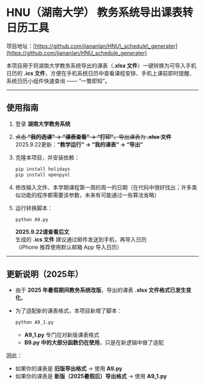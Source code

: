 # HNU（湖南大学） 教务系统导出课表转日历工具

项目地址：[https://github.com/jiananlan/HNU\_schedule\_generater](https://github.com/jiananlan/HNU_schedule_generater)

本项目用于将湖南大学教务系统导出的课表（**.xlsx 文件**）一键转换为可导入手机日历的 **.ics 文件**，方便在手机系统日历中查看课程安排、手机上课前即时提醒、系统日历小组件快速查询 —— “一瞥即知”。

---

## 使用指南

1. 登录 **湖南大学教务系统**
2. ~~点击 **“我的选课” → “课表查看” → “打印”**，导出课表为 **.xlsx 文件**~~  
   2025.9.22更新：**“教学运行” → “我的课表” → “导出”**  
3. 克隆本项目，并安装依赖：  

   ```bash
   pip install holidays
   pip install openpyxl
   ```
4. 修改输入文件、本学期课程第一周的周一的日期（在代码中很好找出；许多类似功能的程序都需要该参数，未来有可能通过一些算法省略）  
5. 运行转换脚本：  

   ```bash
   python A9.py
   ``` 
   **2025.9.22请查看后文**  
   生成的 **.ics 文件** 建议通过邮件发送到手机，再导入日历  
   （iPhone 推荐使用默认邮箱 App 导入日历）  

---

## 更新说明（2025年）

* 由于 **2025 年暑假期间教务系统改版**，导出的课表 **.xlsx 文件格式已发生变化**。
* 为了适配新的课表格式，本项目新增了脚本：

  ```bash
  python A9_1.py
  ```

  * **A9\_1.py** 专门应对新版课表格式
  * **B9.py 中的大部分函数仍在使用**，只是在新逻辑中做了适配

因此：

* 如果你的课表是 **旧版导出格式** → 使用 **A9.py**
* 如果你的课表是 **新版（2025暑假后）导出格式** → 使用 **A9\_1.py**
